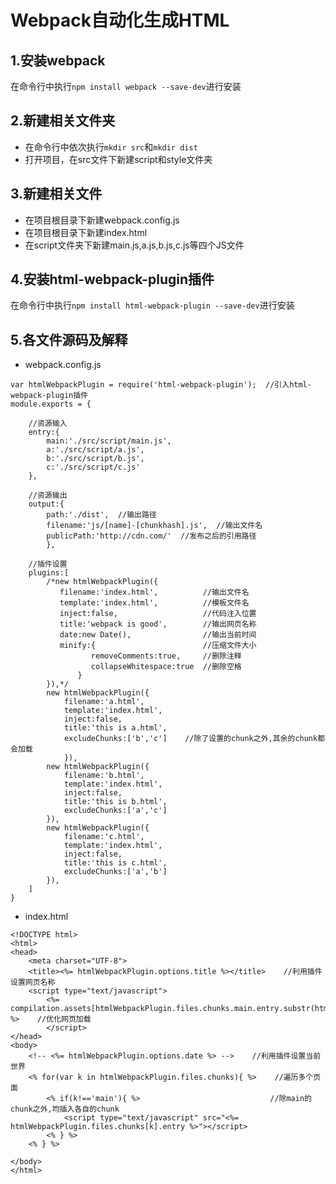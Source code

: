 <h1>Webpack自动化生成HTML</h1>

<h2>1.安装webpack</h2>

在命令行中执行`npm install webpack --save-dev`进行安装

<h2>2.新建相关文件夹</h2>

* 在命令行中依次执行`mkdir src`和`mkdir dist`
* 打开项目，在src文件下新建script和style文件夹

<h2>3.新建相关文件</h2>

* 在项目根目录下新建webpack.config.js
* 在项目根目录下新建index.html
* 在script文件夹下新建main.js,a.js,b.js,c.js等四个JS文件

<h2>4.安装html-webpack-plugin插件</h2>

在命令行中执行`npm install html-webpack-plugin --save-dev`进行安装

<h2>5.各文件源码及解释</h2>

* webpack.config.js

```
var htmlWebpackPlugin = require('html-webpack-plugin');  //引入html-webpack-plugin插件
module.exports = {
        
	//资源输入	
    entry:{
        main:'./src/script/main.js',
	    a:'./src/script/a.js',
	    b:'./src/script/b.js',
	    c:'./src/script/c.js'
	},
	
	//资源输出	
    output:{
		path:'./dist',  //输出路径		
        filename:'js/[name]-[chunkhash].js',  //输出文件名
		publicPath:'http://cdn.com/'  //发布之后的引用路径
		},
		
	//插件设置	
	plugins:[
	    /*new htmlWebpackPlugin({
		   filename:'index.html',          //输出文件名
		   template:'index.html',          //模板文件名		
		   inject:false,                   //代码注入位置		
		   title:'webpack is good',        //输出网页名称		
		   date:new Date(),                //输出当前时间
		   minify:{                        //压缩文件大小			
		          removeComments:true,     //删除注释
			      collapseWhitespace:true  //删除空格
	           }
	    }),*/
	    new htmlWebpackPlugin({
		    filename:'a.html',
		    template:'index.html',
		    inject:false,
		    title:'this is a.html',
		    excludeChunks:['b','c']    //除了设置的chunk之外,其余的chunk都会加载	
            }),
	    new htmlWebpackPlugin({
		    filename:'b.html',
		    template:'index.html',
		    inject:false,
		    title:'this is b.html',
		    excludeChunks:['a','c']
	    }),
	    new htmlWebpackPlugin({
		    filename:'c.html',
		    template:'index.html',
		    inject:false,
		    title:'this is c.html',
		    excludeChunks:['a','b']
	    }),
	]
}
```

* index.html

```
<!DOCTYPE html>
<html>
<head>
	<meta charset="UTF-8">
	<title><%= htmlWebpackPlugin.options.title %></title>    //利用插件设置网页名称
	<script type="text/javascript">
	    <%= compilation.assets[htmlWebpackPlugin.files.chunks.main.entry.substr(htmlWebpackPlugin.files.publicPath.length)].source() %>    //优化网页加载
	    </script>
</head>
<body>
    <!-- <%= htmlWebpackPlugin.options.date %> -->    //利用插件设置当前世界
    <% for(var k in htmlWebpackPlugin.files.chunks){ %>    //遍历多个页面
        <% if(k!=='main'){ %>                             //除main的chunk之外,均插入各自的chunk
            <script type="text/javascript" src="<%= htmlWebpackPlugin.files.chunks[k].entry %>"></script>
        <% } %>
    <% } %>
	
</body>
</html>
```
